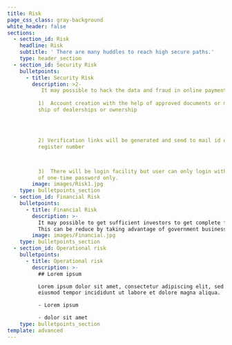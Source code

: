 ```yaml
---
title: Risk
page_css_class: gray-background
white_header: false
sections:
  - section_id: Risk
    headline: Risk
    subtitle: ' There are many huddles to reach high secure paths.'
    type: header_section
  - section_id: Security Risk
    bulletpoints:
      - title: Security Risk
        description: >2-
           It may possible to hack the data and fraud in online payment.  This can be reduce by providing 3 step verification  
           
          1)  Account creation with the help of approved documents or member
          ship of dealerships or ownership  




          2) Verification links will be generated and send to mail id or
          register number  



          3)  There will be login facility but user can only login with the help
          of one-time password only.
        image: images/Risk1.jpg
    type: bulletpoints_section
  - section_id: Financial Risk
    bulletpoints:
      - title: Financial Risk
        description: >-
          It may possible to get sufficient investors to get complete finance.
          This can be reduce by taking advantage of government business loan. 
        image: images/Financial.jpg
    type: bulletpoints_section
  - section_id: Operational risk
    bulletpoints:
      - title: Operational risk
        description: >-
          ## Lorem ipsum

          Lorem ipsum dolor sit amet, consectetur adipiscing elit, sed do
          eiusmod tempor incididunt ut labore et dolore magna aliqua.

          - Lorem ipsum

          - dolor sit amet
    type: bulletpoints_section
template: advanced
---
```

